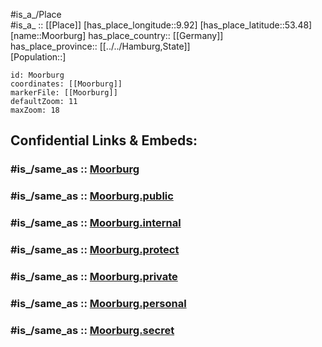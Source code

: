 ﻿---
confidential: public
isDeleted: false
location:
- 53.48
- 9.92
mapmarker: city
mapzoom:
- 7
- 12
SpocWebEntityId: 32596
tags:
- geo/City
type: City
---

#is_a_/Place  
#is_a_ :: [[Place]] 
[has_place_longitude::9.92] 
[has_place_latitude::53.48] 
[name::Moorburg] 
has_place_country:: [[Germany]]  
has_place_province:: [[../../Hamburg,State]]  
[Population::] 



```leaflet
id: Moorburg
coordinates: [[Moorburg]] 
markerFile: [[Moorburg]] 
defaultZoom: 11 
maxZoom: 18
```


## Confidential Links & Embeds: 

### #is_/same_as :: [Moorburg](Moorburg.md) 

### #is_/same_as :: [Moorburg.public](/_public/Earth/Continent/Europe/Europe~Central/Germany/Germany~West/State~Hamburg/cities~Hamburg/Moorburg.public.md) 

### #is_/same_as :: [Moorburg.internal](/_internal/Earth/Continent/Europe/Europe~Central/Germany/Germany~West/State~Hamburg/cities~Hamburg/Moorburg.internal.md) 

### #is_/same_as :: [Moorburg.protect](/_protect/Earth/Continent/Europe/Europe~Central/Germany/Germany~West/State~Hamburg/cities~Hamburg/Moorburg.protect.md) 

### #is_/same_as :: [Moorburg.private](/_private/Earth/Continent/Europe/Europe~Central/Germany/Germany~West/State~Hamburg/cities~Hamburg/Moorburg.private.md) 

### #is_/same_as :: [Moorburg.personal](/_personal/Earth/Continent/Europe/Europe~Central/Germany/Germany~West/State~Hamburg/cities~Hamburg/Moorburg.personal.md) 

### #is_/same_as :: [Moorburg.secret](/_secret/Earth/Continent/Europe/Europe~Central/Germany/Germany~West/State~Hamburg/cities~Hamburg/Moorburg.secret.md)

